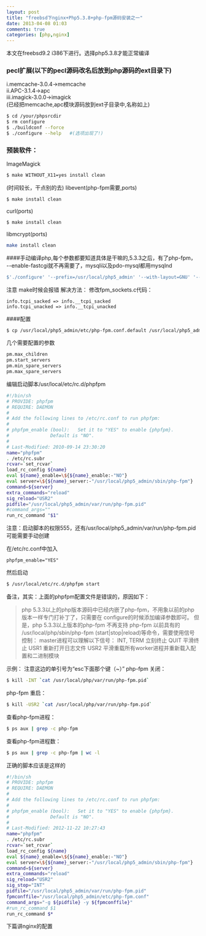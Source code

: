```yaml
---
layout: post
title: "freebsd下nginx+Php5.3.8+php-fpm源码安装之一"
date: 2013-04-08 01:03
comments: true
categories: [php,nginx]
---
```

 
本文在freebsd9.2 i386下进行。选择php5.3.8才能正常编译

### pecl扩展(以下的pecl源码改名后放到php源码的ext目录下)
i.memcache-3.0.4->memcache<br>
ii.APC-3.1.4->apc<br>
iii.imagick-3.0.0->imagick<br>
(已经把memcache,apc模块源码放到ext子目录中,名称如上)

```sh
$ cd /your/phpsrcdir
$ rm configure
$ ./buildconf --force
$ ./configure --help   #(选项出现了!)
```

### 预装软件：
ImageMagick
```sh
$ make WITHOUT_X11=yes install clean
```

(时间较长，干点别的去)
libevent(php-fpm需要,ports)
```sh
$ make install clean
```

curl(ports)
```sh
$ make install clean
```

libmcrypt(ports)
```sh
make install clean
```

####手动编译php,每个参数都要知道具体是干嘛的,5.3.3之后，有了php-fpm，
--enable-fastcgi就不再需要了，mysqli以及pdo-mysql都用mysqlnd
```sh
$'./configure' '--prefix=/usr/local/php5_admin' '--with-layout=GNU' '--with-config-file-scan-dir=/usr/local/php5_admin/etc/php' '--disable-all' '--enable-dom' '--enable-filter' '--enable-hash' '--enable-json' '--with-mcrypt' '--with-curl' '--with-pcre-regex' '--enable-mbstring' '--enable-ctype' '--enable-session' '--enable-libxml' '--enable-simplexml' '--enable-pdo' '--with-pdo-mysql=mysqlnd' '--with-mysqli=mysqlnd' '--with-mysql' '--enable-sysvsem' '--enable-sysvshm' '--enable-apc' '--enable-memcache' '--with-imagick=/usr/local' '--enable-fpm'
```

注意
make时候会报错
解决方法：
修改fpm_sockets.c代码：
```
info.tcpi_sacked => info.__tcpi_sacked  
info.tcpi_unacked => info.__tcpi_unacked  
```

####配置
```sh
$ cp /usr/local/php5_admin/etc/php-fpm.conf.default /usr/local/php5_admin/etc/php-fpm.conf
```

几个需要配置的参数
```sh
pm.max_children
pm.start_servers
pm.min_spare_servers
pm.max_spare_servers
```

编辑启动脚本/usr/local/etc/rc.d/phpfpm
```sh
#!/bin/sh
# PROVIDE: phpfpm
# REQUIRE: DAEMON
#
# Add the following lines to /etc/rc.conf to run phpfpm:
#
# phpfpm_enable (bool):   Set it to "YES" to enable {phpfpm}.
#               Default is "NO".
#
# Last-Modified: 2010-09-14 23:30:20
name="phpfpm" 
. /etc/rc.subr
rcvar=`set_rcvar`
load_rc_config ${name}
eval ${name}_enable=\${${name}_enable:-"NO"}
eval server=\${${name}_server:-"/usr/local/php5_admin/sbin/php-fpm"}
command=${server}
extra_commands="reload" 
sig_reload="USR2" 
pidfile="/usr/local/php5_admin/var/run/php-fpm.pid" 
#command_args="" 
run_rc_command "$1" 
```
   注意：启动脚本的权限555，还有/usr/local/php5_admin/var/run/php-fpm.pid可能需要手动创建

在/etc/rc.conf中加入
```
phpfpm_enable="YES"
```

然后启动
```sh
$ /usr/local/etc/rc.d/phpfpm start
```

备注，其实：上面的phpfpm配置文件是错误的，原因如下：
> php 5.3.3以上的php版本源码中已经内嵌了php-fpm，不用象以前的php版本一样专门打补丁了，只需要在
configure的时候添加编译参数即可。
> 但是，php 5.3.3以上版本的php-fpm 不再支持 php-fpm 以前具有的 /usr/local/php/sbin/php-fpm 
(start|stop|reload)等命令，需要使用信号控制：
> master进程可以理解以下信号：
> INT, TERM 立刻终止
> QUIT 平滑终止
> USR1 重新打开日志文件
> USR2 平滑重载所有worker进程并重新载入配置和二进制模块

示例：
注意这边的单引号为“esc下面那个键（~）”
php-fpm 关闭：
```sh
$ kill -INT `cat /usr/local/php/var/run/php-fpm.pid`
```
php-fpm 重启：
```sh
$ kill -USR2 `cat /usr/local/php/var/run/php-fpm.pid`
```
查看php-fpm进程：
```sh
$ ps aux | grep -c php-fpm
```
查看php-fpm进程数：
```sh
$ ps aux | grep -c php-fpm | wc -l
```

正确的脚本应该是这样的
```sh
#!/bin/sh
# PROVIDE: phpfpm
# REQUIRE: DAEMON
#
# Add the following lines to /etc/rc.conf to run phpfpm:
#
# phpfpm_enable (bool):   Set it to "YES" to enable {phpfpm}.
#               Default is "NO".
#
# Last-Modified: 2012-11-22 10:27:43
name="phpfpm"
. /etc/rc.subr
rcvar=`set_rcvar`
load_rc_config ${name}
eval ${name}_enable=\${${name}_enable:-"NO"}
eval server=\${${name}_server:-"/usr/local/php5_admin/sbin/php-fpm"}
command=${server}
extra_commands="reload"
sig_reload="USR2"
sig_stop="INT"
pidfile="/usr/local/php5_admin/var/run/php-fpm.pid"
fpmconffile="/usr/local/php5_admin/etc/php-fpm.conf"
command_args="-g ${pidfile} -y ${fpmconffile}"
#run_rc_command $1
run_rc_command $*
```

下篇讲nginx的配置
